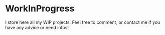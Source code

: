 # WorkInProgress
I store here all my WIP projects. Feel free to comment, or contact me if you have any advice or need infos!
